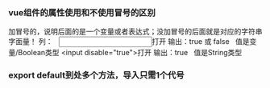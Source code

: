 ### vue组件的属性使用和不使用冒号的区别 
加冒号的，说明后面的是一个变量或者表达式；没加冒号的后面就是对应的字符串字面量！
列：
  <input :disable="true">打开</input>
输出：true 或 false   值是变量/Boolean类型
<input disable="true">打开</input>
输出：true   值是String类型

### export default到处多个方法，导入只需1个代号
